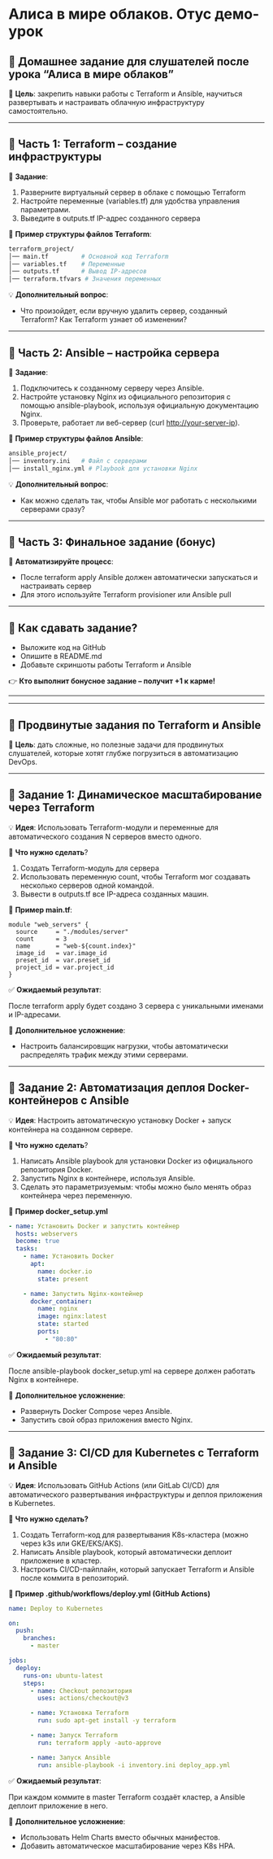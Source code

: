 # Алиса в мире облаков. Отус демо-урок

## 📌 Домашнее задание для слушателей после урока “Алиса в мире облаков”

🎯 **Цель**: закрепить навыки работы с Terraform и Ansible, научиться развертывать и настраивать облачную инфраструктуру самостоятельно.

---

## 🔹 Часть 1: Terraform – создание инфраструктуры

📌 **Задание**:

  1. Разверните виртуальный сервер в облаке с помощью Terraform
  2. Настройте переменные (variables.tf) для удобства управления параметрами.
  3. Выведите в outputs.tf IP-адрес созданного сервера

📜 **Пример структуры файлов Terraform**:

```sh
terraform_project/
│── main.tf         # Основной код Terraform
│── variables.tf    # Переменные
│── outputs.tf      # Вывод IP-адресов
│── terraform.tfvars # Значения переменных
```

💡 **Дополнительный вопрос**:

- Что произойдет, если вручную удалить сервер, созданный Terraform? Как Terraform узнает об изменении?

---

## 🔹 Часть 2: Ansible – настройка сервера

📌 **Задание**:

1. Подключитесь к созданному серверу через Ansible.
2. Настройте установку Nginx из официального репозитория с помощью ansible-playbook, используя официальную документацию Nginx.
3. Проверьте, работает ли веб-сервер (curl <http://your-server-ip>).

📜 **Пример структуры файлов Ansible**:

```sh
ansible_project/
│── inventory.ini   # Файл с серверами
│── install_nginx.yml # Playbook для установки Nginx
```

💡 **Дополнительный вопрос**:

- Как можно сделать так, чтобы Ansible мог работать с несколькими серверами сразу?

---

## 🔹 Часть 3: Финальное задание (бонус)

🔹 **Автоматизируйте процесс**:

- После terraform apply Ansible должен автоматически запускаться и настраивать сервер
- Для этого используйте Terraform provisioner или Ansible pull

---

## 📌 Как сдавать задание?

- Выложите код на GitHub
- Опишите в README.md
- Добавьте скриншоты работы Terraform и Ansible

👉 **Кто выполнит бонусное задание – получит +1 к карме!**

---
---

## 📌 Продвинутые задания по Terraform и Ansible

🎯 **Цель**: дать сложные, но полезные задачи для продвинутых слушателей, которые хотят глубже погрузиться в автоматизацию DevOps.

---

## 🔹 Задание 1: Динамическое масштабирование через Terraform

💡 **Идея**: Использовать Terraform-модули и переменные для автоматического создания N серверов вместо одного.

📌 **Что нужно сделать**?

1. Создать Terraform-модуль для сервера
2. Использовать переменную count, чтобы Terraform мог создавать несколько серверов одной командой.
3. Вывести в outputs.tf все IP-адреса созданных машин.

📜 **Пример main.tf**:

```hcl
module "web_servers" {
  source     = "./modules/server"
  count      = 3
  name       = "web-${count.index}"
  image_id   = var.image_id
  preset_id  = var.preset_id
  project_id = var.project_id
}
```

✅ **Ожидаемый результат**:

После terraform apply будет создано 3 сервера с уникальными именами и IP-адресами.

🚀 **Дополнительное усложнение**:

- Настроить балансировщик нагрузки, чтобы автоматически распределять трафик между этими серверами.

---

## 🔹 Задание 2: Автоматизация деплоя Docker-контейнеров с Ansible

💡 **Идея**: Настроить автоматическую установку Docker + запуск контейнера на созданном сервере.

📌 **Что нужно сделать**?

1. Написать Ansible playbook для установки Docker из официального репозитория Docker.
2. Запустить Nginx в контейнере, используя Ansible.
3. Сделать это параметризуемым: чтобы можно было менять образ контейнера через переменную.

📜 **Пример docker_setup.yml**

```yaml
- name: Установить Docker и запустить контейнер
  hosts: webservers
  become: true
  tasks:
    - name: Установить Docker
      apt:
        name: docker.io
        state: present

    - name: Запустить Nginx-контейнер
      docker_container:
        name: nginx
        image: nginx:latest
        state: started
        ports:
          - "80:80"
```

✅ **Ожидаемый результат**:

После ansible-playbook docker_setup.yml на сервере должен работать Nginx в контейнере.

🚀 **Дополнительное усложнение**:

- Развернуть Docker Compose через Ansible.
- Запустить свой образ приложения вместо Nginx.

---

## 🔹 Задание 3: CI/CD для Kubernetes с Terraform и Ansible

💡 **Идея**: Использовать GitHub Actions (или GitLab CI/CD) для автоматического развертывания инфраструктуры и деплоя приложения в Kubernetes.

📌 **Что нужно сделать?**

1. Создать Terraform-код для развертывания K8s-кластера (можно через k3s или GKE/EKS/AKS).
2. Написать Ansible playbook, который автоматически деплоит приложение в кластер.
3. Настроить CI/CD-пайплайн, который запускает Terraform и Ansible после коммита в репозиторий.

📜 **Пример .github/workflows/deploy.yml (GitHub Actions)**

```yaml
name: Deploy to Kubernetes

on:
  push:
    branches:
      - master

jobs:
  deploy:
    runs-on: ubuntu-latest
    steps:
      - name: Checkout репозитория
        uses: actions/checkout@v3

      - name: Установка Terraform
        run: sudo apt-get install -y terraform

      - name: Запуск Terraform
        run: terraform apply -auto-approve

      - name: Запуск Ansible
        run: ansible-playbook -i inventory.ini deploy_app.yml
```

✅ **Ожидаемый результат**:

При каждом коммите в master Terraform создаёт кластер, а Ansible деплоит приложение в него.

🚀 **Дополнительное усложнение**:

- Использовать Helm Charts вместо обычных манифестов.
- Добавить автоматическое масштабирование через K8s HPA.
